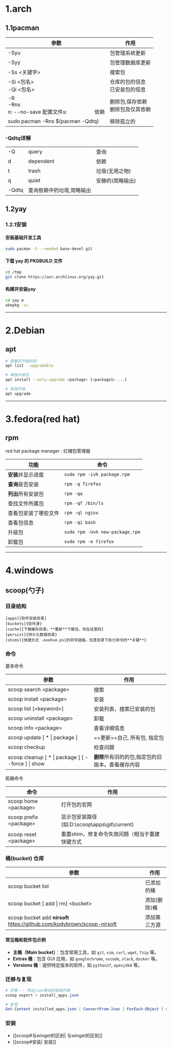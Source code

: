 
# 1.arch
## 1.1pacman

| 参数                                                          | 作用                     |
| ----------------------------------------------------------- | ---------------------- |
| -Syu                                                        | 包管理系统更新                |
| -Syy                                                        | 包管理数据库更新         
| -Ss <关键字>                                                   | 搜索包                    |
| -Si <包名>  <br>-Qi <包名>                                      | 仓库的包的信息  <br>已安装包的信息   |
| -R  <br>-Rns  <br>n: --no-save 配置文件s:                    依赖 | 删除包,保存依赖  <br>删除包及仅其依赖 |
| sudo pacman -Rns $(pacman -Qdtq)                            | 移除孤立的                  |

### -Qdtq详解

|   |   |   |
|---|---|---|
|-Q|query|查询|
|d|dependent|依赖|
|t|trash|垃圾(无用之物)|
|q|quiet|安静的(简略输出)|
|-Qdtq|查询依赖中的垃圾,简略输出||

## 1.2yay
### 1.2.1安装
#### 安装基础开发工具
```bash
sudo pacman -S --needed base-devel git
```
#### 下载 yay 的 PKGBUILD 文件
```bash
cd /tmp 
git clone https://aur.archlinux.org/yay.git
```
#### 构建并安装yay
```bash
cd yay m
akepkg -si
```


---
# 2.Debian
## apt
```bash
# 查看可升级的包
apt list --upgradable

# 单独升级包
apt install --only-upgrade <package> [<package1> ...]

# 系统升级
apt upgrade
```

----
# 3.fedora(red hat)
## rpm
red hat package manager : 红帽包管理器

| 功能          | 命令                              |
| ----------- | ------------------------------- |
| **安装**并显示进度 | `sudo rpm -ivh package.rpm`     |
| **查询**是否安装  | `rpm -q firefox`                |
| **列出**所有安装包 | `rpm -qa`                       |
| 查找文件所属包     | `rpm -qf /bin/ls`               |
| 查看包安装了哪些文件  | `rpm -ql nginx`                 |
| 查看包信息       | `rpm -qi bash`                  |
| 升级包         | `sudo rpm -Uvh new-package.rpm` |
| 卸载包         | `sudo rpm -e firefox`           |



---

# 4.windows
## scoop(勺子)
### 目录结构
```
[apps]{软件安装目录}
[buckets]{软件源}
[cache]{下载缓存目录。**重新**下载包，先在这里找}
[persist]{持久化数据目录}
[shims]{快捷方式 .exehuo.ps1的符号链接。任意目录下执行命令的**关键**}
```
### 命令
基本命令

| 参数                                                   | 作用                          |
| ---------------------------------------------------- | --------------------------- |
| scoop search \<package>                              | 搜索                          |
| scoop install \<package>                             | 安装                          |
| scoop list \[\<keyword>]                             | 安装列表，搜索已安装的包                |
| scoop uninstall \<package>                           | 卸载                          |
| scoop info \<package>                                | 查看详细信息                      |
| scoop update \[ \* \| package ]                      | ==更新==自己, 所有包, 指定包          |
| scoop checkup                                        | 检查问题                        |
| scoop cleanup \[ * \| package ] \[ --force ] \| show | **删除**所有旧的的包,指定包的旧版本。查看缓存内容 |

拓展命令

| 命令                      | 作用                                   |
| ----------------------- | ------------------------------------ |
| scoop home \<package>   | 打开包的官网                               |
| scoop prefix \<package> | 显示包安装路径(如:D:\scoop\apps\git\current) |
| scoop reset \<package>  | 重置shim，修复命令失效问题（相当于重建快键方式            |

### 桶(bucket) 仓库

| 参数                                                                      | 作用      |
| ----------------------------------------------------------------------- | ------- |
| scoop bucket list                                                       | 已添加的桶   |
| scoop bucket \[ add \| rm] \<bucket>                                    | 添加(删除)桶 |
| scoop bucket add **nirsoft** https://github.com/kodybrown/scoop-nirsoft | 添加第三方源  |

#### 常见桶和软件包示例

- **主桶（Main bucket）**：包含常用工具，如 `git`, `vim`, `curl`, `wget`, `7zip` 等。
- **Extras 桶**：包含 GUI 应用，如 `googlechrome`, `vscode`, `slack`, `docker` 等。
- **Versions 桶**：提供特定版本的软件，如 `python27`, `openjdk8` 等。

### 迁移与复现
```powershell
# 迁移 -- 导出json格式的安装列表
scoop export > install_apps.json

# 复现
Get-Content installed_apps.json | ConvertFrom-Json | ForEach-Object { scoop install $_.apps }
```

### 安装
- [[scoop#与winget的区别| 与winget的区别]]
- [[scoop#安装| 安装]]
